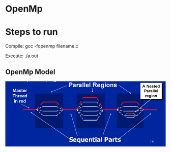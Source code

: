 # OpenMp 

# Steps to run
<p>Compile: gcc -fopenmp filename.c</p>
<p>Execute: ./a.out</a>

## OpenMp Model
![alt text](Untitled.png)
